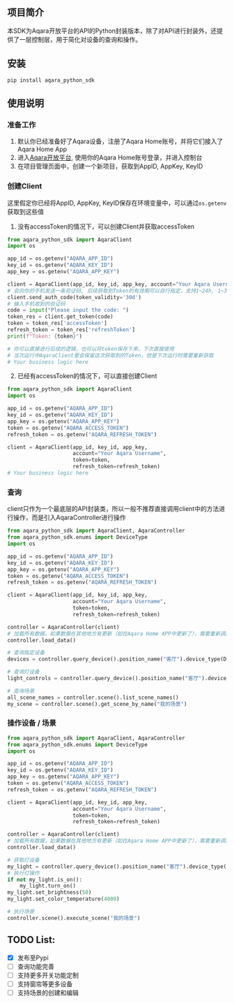 ## 项目简介
本SDK为Aqara开放平台的API的Python封装版本，除了对API进行封装外，还提供了一层控制层，用于简化对设备的查询和操作。

## 安装
```shell
pip install aqara_python_sdk
```

## 使用说明

### 准备工作
1. 默认你已经准备好了Aqara设备，注册了Aqara Home账号，并将它们接入了Aqara Home App
2. 进入[Aqara开放平台](https://developer.aqara.com/), 使用你的Aqara Home账号登录，并进入控制台
3. 在项目管理页面中，创建一个新项目，获取到AppID, AppKey, KeyID

### 创建Client
这里假定你已经将AppID, AppKey, KeyID保存在环境变量中，可以通过`os.getenv`获取到这些值
1. 没有accessToken的情况下，可以创建Client并获取accessToken
```python
from aqara_python_sdk import AqaraClient
import os

app_id = os.getenv("AQARA_APP_ID")
key_id = os.getenv("AQARA_KEY_ID")
app_key = os.getenv("AQARA_APP_KEY")

client = AqaraClient(app_id, key_id, app_key, account="Your Aqara Username")
# 会向你的手机发送一条验证码, 后续获取到Token的有效期可以自行指定，支持1~24h, 1~30d, 1~10y, 默认为30d
client.send_auth_code(token_validity='30d')
# 输入手机收到的验证码
code = input("Please input the code: ")
token_res = client.get_token(code)
token = token_res['accessToken']
refresh_token = token_res['refreshToken']
print(f"Token: {token}")

# 你可以直接进行后续的逻辑，也可以将token保存下来，下次直接使用
# 当次运行中AqaraClient里会保留这次获取到的Token，但是下次运行时需要重新获取
# Your business logic here
```

2. 已经有accessToken的情况下，可以直接创建Client
```python
from aqara_python_sdk import AqaraClient
import os

app_id = os.getenv("AQARA_APP_ID")
key_id = os.getenv("AQARA_KEY_ID")
app_key = os.getenv("AQARA_APP_KEY")
token = os.getenv("AQARA_ACCESS_TOKEN")
refresh_token = os.getenv("AQARA_REFRESH_TOKEN")

client = AqaraClient(app_id, key_id, app_key, 
                     account="Your Aqara Username", 
                     token=token, 
                     refresh_token=refresh_token)
# Your business logic here
```

### 查询
client只作为一个最底层的API封装类，所以一般不推荐直接调用client中的方法进行操作，而是引入AqaraController进行操作

```python
from aqara_python_sdk import AqaraClient, AqaraController
from aqara_python_sdk.enums import DeviceType
import os

app_id = os.getenv("AQARA_APP_ID")
key_id = os.getenv("AQARA_KEY_ID")
app_key = os.getenv("AQARA_APP_KEY")
token = os.getenv("AQARA_ACCESS_TOKEN")
refresh_token = os.getenv("AQARA_REFRESH_TOKEN")

client = AqaraClient(app_id, key_id, app_key, 
                     account="Your Aqara Username", 
                     token=token, 
                     refresh_token=refresh_token)

controller = AqaraController(client)
# 加载所有数据，如果数据在其他地方有更新（如在Aqara Home APP中更新了），需要重新调用一次此方法获取最新的数据
controller.load_data()

# 查询指定设备
devices = controller.query_device().position_name("客厅").device_type(DeviceType.LIGHT).device_name("我的射灯").query()

# 查询灯设备
light_controls = controller.query_device().position_name("客厅").device_type(DeviceType.LIGHT).device_name("我的射灯").light()

# 查询场景
all_scene_names = controller.scene().list_scene_names()
my_scene = controller.scene().get_scene_by_name("我的场景")
```

### 操作设备 / 场景

```python
from aqara_python_sdk import AqaraClient, AqaraController
from aqara_python_sdk.enums import DeviceType
import os

app_id = os.getenv("AQARA_APP_ID")
key_id = os.getenv("AQARA_KEY_ID")
app_key = os.getenv("AQARA_APP_KEY")
token = os.getenv("AQARA_ACCESS_TOKEN")
refresh_token = os.getenv("AQARA_REFRESH_TOKEN")

client = AqaraClient(app_id, key_id, app_key, 
                     account="Your Aqara Username", 
                     token=token, 
                     refresh_token=refresh_token)

controller = AqaraController(client)
# 加载所有数据，如果数据在其他地方有更新（如在Aqara Home APP中更新了），需要重新调用一次此方法获取最新的数据
controller.load_data()

# 获取灯设备
my_light = controller.query_device().position_name("客厅").device_type(DeviceType.LIGHT).device_name("我的射灯").light()[0]
# 执行灯操作
if not my_light.is_on():
    my_light.turn_on()
my_light.set_brightness(50)
my_light.set_color_temperature(4000)

# 执行场景
controller.scene().execute_scene("我的场景")
```

## TODO List:
- [x] 发布至Pypi
- [ ] 查询功能完善
- [ ] 支持更多开关功能定制
- [ ] 支持窗帘等更多设备
- [ ] 支持场景的创建和编辑
